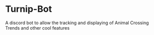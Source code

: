 # Turnip-Bot
A discord bot to allow the tracking and displaying of Animal Crossing Trends and other cool features 
